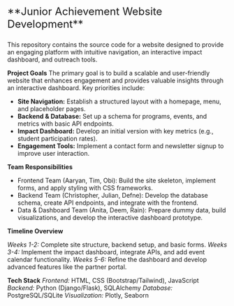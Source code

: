 <p style="font-size:24px;">**Junior Achievement Website Development**</p>

This repository contains the source code for a website designed to provide an engaging platform with intuitive navigation, an interactive impact dashboard, and outreach tools.

**Project Goals**
The primary goal is to build a scalable and user-friendly website that enhances engagement and provides valuable insights through an interactive dashboard. Key priorities include:

 - **Site Navigation:** Establish a structured layout with a homepage, menu, and placeholder pages.
 - **Backend & Database:** Set up a schema for programs, events, and metrics with basic API endpoints.
 - **Impact Dashboard:** Develop an initial version with key metrics (e.g., student participation rates).
 - **Engagement Tools:** Implement a contact form and newsletter signup to improve user interaction.

**Team Responsibilities**
 - Frontend Team (Aaryan, Tim, Obi): Build the site skeleton, implement forms, and apply styling with CSS frameworks.
 - Backend Team (Christopher, Julian, Defne): Develop the database schema, create API endpoints, and integrate with the frontend.
 - Data & Dashboard Team (Anita, Deem, Rain): Prepare dummy data, build visualizations, and develop the interactive dashboard prototype.

**Timeline Overview**

*Weeks 1-2:* Complete site structure, backend setup, and basic forms.
*Weeks 3-4:* Implement the impact dashboard, integrate APIs, and add event calendar functionality.
*Weeks 5-6:* Refine the dashboard and develop advanced features like the partner portal.

**Tech Stack**
*Frontend:* HTML, CSS (Bootstrap/Tailwind), JavaScript
*Backend:* Python (Django/Flask), SQLAlchemy
*Database:* PostgreSQL/SQLite
*Visualization:* Plotly, Seaborn
